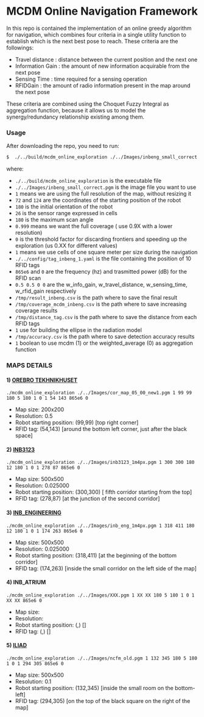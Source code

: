 # MCDM Online Navigation Framework
In this repo is contained the implementation of an online greedy algorithm for navigation, which combines four criteria in a single utility function to establish which is the next best pose to reach.
These criteria are the followings:
- Travel distance : distance between the current position and the next one
- Information Gain : the amount of new information acquirable from the next pose
- Sensing Time : time required for a sensing operation
- RFIDGain : the amount of radio information present in the map around the next pose

These criteria are combined using the Choquet Fuzzy Integral as aggregation function, because it allows us to model the synergy/redundancy relationship existing among them.


### Usage

After downloading the repo, you need to run:

```sh
$  ./../build/mcdm_online_exploration ./../Images/inbeng_small_correct.pgm 1 72 124 180 26 180 0.999 0 1 ./../config/tag_inbeng_1.yaml 865e6 0 0.5 0.5 0 0 /tmp/result_inbeng.csv /tmp/coverage_mcdm_inbeng.csv /tmp/distance_tag.csv 1 /tmp/accuracy.csv 1
```
where:
- `./../build/mcdm_online_exploration` is the executable file
- `./../Images/inbeng_small_correct.pgm` is the image file you want to use
- `1` means we are using the full resolution of the map, without resizing it
- `72` and `124` are the coordinates of the starting position of the robot
- `180` is the initial orientation of the robot
- `26` is the sensor range expressed in cells
- `180` is the maximum scan angle
- `0.999` means we want the full coverage ( use 0.9X with a lower resolution)
- `0` is the threshold factor for discarding frontiers and speeding up the exploration (us 0.XX for different values)
- `1` means we use cells of one square meter per size during the navigation
- `./../config/tag_inbeng_1.yaml` is the file containing the position of 10 RFID tags
- `865e6` and `0` are the frequency (hz) and trasmitted power (dB) for the RFID scan
- `0.5 0.5 0 0` are the w_info_gain, w_travel_distance, w_sensing_time, w_rfid_gain respectively
- `/tmp/result_inbeng.csv` is the path where to save the final result
- `/tmp/coverage_mcdm_inbeng.csv` is the path where to save increasing coverage results
- `/tmp/distance_tag.csv` is the path where to save the distance from each RFID tags
- `1` use for building the ellipse in the radiation model 
- `/tmp/accuracy.csv` is the path where to save detection accuracy results
- `1` boolean to use mcdm (1) or the weighted_average (0) as aggregation function

### MAPS DETAILS
#### 1) [OREBRO TEKHNIKHUSET](./Images/cor_map_05_00_new1.pgm)
`./mcdm_online_exploration ./../Images/cor_map_05_00_new1.pgm 1 99 99 180 5 180 1 0 1 54 143 865e6 0`
-   Map size: 200x200
-   Resolution: 0.5
-   Robot starting position: (99,99) \[top right corner]
-   RFID tag: (54,143) \[around the bottom left corner, just after the black space]


#### 2) [INB3123](./Images/inb3123_1m4px.pgm)
`./mcdm_online_exploration ./../Images/inb3123_1m4px.pgm 1 300 300 180 12 180 1 0 1 278 87 865e6 0`
-   Map size: 500x500
-   Resolution: 0.025000
-   Robot starting position: (300,300) \[ fifth corridor starting from the top]
-   RFID tag: (278,87) \[at the junction of the second corridor]


#### 3) [INB_ENGINEERING](./Images/inb3123_1m4px.pgm)
`./mcdm_online_exploration ./../Images/inb_eng_1m4px.pgm 1 318 411 180 12 180 1 0 1 174 263 865e6 0`
-   Map size: 500x500
-   Resolution: 0.025000
-   Robot starting position: (318,411) \[at the beginning of the bottom corridor]
-   RFID tag: (174,263) \[inside the small corridor on the left side of the map]


#### 4) INB_ATRIUM
`./mcdm_online_exploration ./../Images/XXX.pgm 1 XX XX 180 5 180 1 0 1 XX XX 865e6 0`
-   Map size:
-   Resolution:
-   Robot starting position: (,) \[]
-   RFID tag: (,) \[]


#### 5) [ILIAD](./Images/ncfm_old.pgm)
`./mcdm_online_exploration ./../Images/ncfm_old.pgm 1 132 345 180 5 180 1 0 1 294 305 865e6 0`
-   Map size: 500x500
-   Resolution: 0.1
-   Robot starting position: (132,345) \[inside the small room on the bottom-left]
-   RFID tag: (294,305) \[on the top of the black square on the right of the map]
